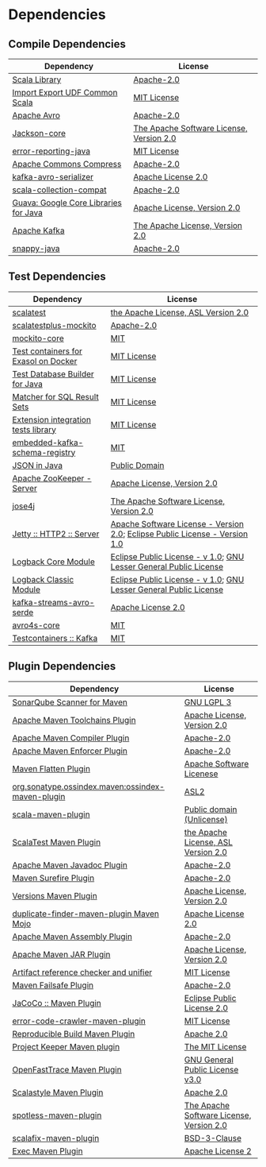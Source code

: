 <!-- @formatter:off -->
# Dependencies

## Compile Dependencies

| Dependency                                  | License                                       |
| ------------------------------------------- | --------------------------------------------- |
| [Scala Library][0]                          | [Apache-2.0][1]                               |
| [Import Export UDF Common Scala][2]         | [MIT License][3]                              |
| [Apache Avro][4]                            | [Apache-2.0][5]                               |
| [Jackson-core][6]                           | [The Apache Software License, Version 2.0][5] |
| [error-reporting-java][7]                   | [MIT License][8]                              |
| [Apache Commons Compress][9]                | [Apache-2.0][5]                               |
| [kafka-avro-serializer][10]                 | [Apache License 2.0][11]                      |
| [scala-collection-compat][12]               | [Apache-2.0][1]                               |
| [Guava: Google Core Libraries for Java][13] | [Apache License, Version 2.0][14]             |
| [Apache Kafka][15]                          | [The Apache License, Version 2.0][14]         |
| [snappy-java][16]                           | [Apache-2.0][17]                              |

## Test Dependencies

| Dependency                                 | License                                                                                 |
| ------------------------------------------ | --------------------------------------------------------------------------------------- |
| [scalatest][18]                            | [the Apache License, ASL Version 2.0][19]                                               |
| [scalatestplus-mockito][20]                | [Apache-2.0][19]                                                                        |
| [mockito-core][21]                         | [MIT][22]                                                                               |
| [Test containers for Exasol on Docker][23] | [MIT License][24]                                                                       |
| [Test Database Builder for Java][25]       | [MIT License][26]                                                                       |
| [Matcher for SQL Result Sets][27]          | [MIT License][28]                                                                       |
| [Extension integration tests library][29]  | [MIT License][30]                                                                       |
| [embedded-kafka-schema-registry][31]       | [MIT][22]                                                                               |
| [JSON in Java][32]                         | [Public Domain][33]                                                                     |
| [Apache ZooKeeper - Server][34]            | [Apache License, Version 2.0][5]                                                        |
| [jose4j][35]                               | [The Apache Software License, Version 2.0][14]                                          |
| [Jetty :: HTTP2 :: Server][36]             | [Apache Software License - Version 2.0][19]; [Eclipse Public License - Version 1.0][37] |
| [Logback Core Module][38]                  | [Eclipse Public License - v 1.0][39]; [GNU Lesser General Public License][40]           |
| [Logback Classic Module][41]               | [Eclipse Public License - v 1.0][39]; [GNU Lesser General Public License][40]           |
| [kafka-streams-avro-serde][42]             | [Apache License 2.0][11]                                                                |
| [avro4s-core][43]                          | [MIT][22]                                                                               |
| [Testcontainers :: Kafka][44]              | [MIT][45]                                                                               |

## Plugin Dependencies

| Dependency                                              | License                                       |
| ------------------------------------------------------- | --------------------------------------------- |
| [SonarQube Scanner for Maven][46]                       | [GNU LGPL 3][47]                              |
| [Apache Maven Toolchains Plugin][48]                    | [Apache License, Version 2.0][5]              |
| [Apache Maven Compiler Plugin][49]                      | [Apache-2.0][5]                               |
| [Apache Maven Enforcer Plugin][50]                      | [Apache-2.0][5]                               |
| [Maven Flatten Plugin][51]                              | [Apache Software Licenese][5]                 |
| [org.sonatype.ossindex.maven:ossindex-maven-plugin][52] | [ASL2][14]                                    |
| [scala-maven-plugin][53]                                | [Public domain (Unlicense)][54]               |
| [ScalaTest Maven Plugin][55]                            | [the Apache License, ASL Version 2.0][19]     |
| [Apache Maven Javadoc Plugin][56]                       | [Apache-2.0][5]                               |
| [Maven Surefire Plugin][57]                             | [Apache-2.0][5]                               |
| [Versions Maven Plugin][58]                             | [Apache License, Version 2.0][5]              |
| [duplicate-finder-maven-plugin Maven Mojo][59]          | [Apache License 2.0][11]                      |
| [Apache Maven Assembly Plugin][60]                      | [Apache-2.0][5]                               |
| [Apache Maven JAR Plugin][61]                           | [Apache License, Version 2.0][5]              |
| [Artifact reference checker and unifier][62]            | [MIT License][63]                             |
| [Maven Failsafe Plugin][64]                             | [Apache-2.0][5]                               |
| [JaCoCo :: Maven Plugin][65]                            | [Eclipse Public License 2.0][66]              |
| [error-code-crawler-maven-plugin][67]                   | [MIT License][68]                             |
| [Reproducible Build Maven Plugin][69]                   | [Apache 2.0][14]                              |
| [Project Keeper Maven plugin][70]                       | [The MIT License][71]                         |
| [OpenFastTrace Maven Plugin][72]                        | [GNU General Public License v3.0][73]         |
| [Scalastyle Maven Plugin][74]                           | [Apache 2.0][11]                              |
| [spotless-maven-plugin][75]                             | [The Apache Software License, Version 2.0][5] |
| [scalafix-maven-plugin][76]                             | [BSD-3-Clause][77]                            |
| [Exec Maven Plugin][78]                                 | [Apache License 2][5]                         |

[0]: https://www.scala-lang.org/
[1]: https://www.apache.org/licenses/LICENSE-2.0
[2]: https://github.com/exasol/import-export-udf-common-scala/
[3]: https://github.com/exasol/import-export-udf-common-scala/blob/main/LICENSE
[4]: https://avro.apache.org
[5]: https://www.apache.org/licenses/LICENSE-2.0.txt
[6]: https://github.com/FasterXML/jackson-core
[7]: https://github.com/exasol/error-reporting-java/
[8]: https://github.com/exasol/error-reporting-java/blob/main/LICENSE
[9]: https://commons.apache.org/proper/commons-compress/
[10]: http://confluent.io/kafka-avro-serializer
[11]: http://www.apache.org/licenses/LICENSE-2.0.html
[12]: http://www.scala-lang.org/
[13]: https://github.com/google/guava
[14]: http://www.apache.org/licenses/LICENSE-2.0.txt
[15]: https://kafka.apache.org
[16]: https://github.com/xerial/snappy-java
[17]: https://www.apache.org/licenses/LICENSE-2.0.html
[18]: http://www.scalatest.org
[19]: http://www.apache.org/licenses/LICENSE-2.0
[20]: https://github.com/scalatest/scalatestplus-mockito
[21]: https://github.com/mockito/mockito
[22]: https://opensource.org/licenses/MIT
[23]: https://github.com/exasol/exasol-testcontainers/
[24]: https://github.com/exasol/exasol-testcontainers/blob/main/LICENSE
[25]: https://github.com/exasol/test-db-builder-java/
[26]: https://github.com/exasol/test-db-builder-java/blob/main/LICENSE
[27]: https://github.com/exasol/hamcrest-resultset-matcher/
[28]: https://github.com/exasol/hamcrest-resultset-matcher/blob/main/LICENSE
[29]: https://github.com/exasol/extension-manager/
[30]: https://github.com/exasol/extension-manager/blob/main/LICENSE
[31]: https://github.com/embeddedkafka/embedded-kafka-schema-registry
[32]: https://github.com/douglascrockford/JSON-java
[33]: https://github.com/stleary/JSON-java/blob/master/LICENSE
[34]: http://zookeeper.apache.org/zookeeper
[35]: https://bitbucket.org/b_c/jose4j/
[36]: https://eclipse.org/jetty/http2-parent/http2-server
[37]: https://www.eclipse.org/org/documents/epl-v10.php
[38]: http://logback.qos.ch/logback-core
[39]: http://www.eclipse.org/legal/epl-v10.html
[40]: http://www.gnu.org/licenses/old-licenses/lgpl-2.1.html
[41]: http://logback.qos.ch/logback-classic
[42]: http://confluent.io/kafka-streams-avro-serde
[43]: https://github.com/sksamuel/avro4s
[44]: https://java.testcontainers.org
[45]: http://opensource.org/licenses/MIT
[46]: http://sonarsource.github.io/sonar-scanner-maven/
[47]: http://www.gnu.org/licenses/lgpl.txt
[48]: https://maven.apache.org/plugins/maven-toolchains-plugin/
[49]: https://maven.apache.org/plugins/maven-compiler-plugin/
[50]: https://maven.apache.org/enforcer/maven-enforcer-plugin/
[51]: https://www.mojohaus.org/flatten-maven-plugin/
[52]: https://sonatype.github.io/ossindex-maven/maven-plugin/
[53]: http://github.com/davidB/scala-maven-plugin
[54]: http://unlicense.org/
[55]: https://www.scalatest.org/user_guide/using_the_scalatest_maven_plugin
[56]: https://maven.apache.org/plugins/maven-javadoc-plugin/
[57]: https://maven.apache.org/surefire/maven-surefire-plugin/
[58]: https://www.mojohaus.org/versions/versions-maven-plugin/
[59]: https://basepom.github.io/duplicate-finder-maven-plugin
[60]: https://maven.apache.org/plugins/maven-assembly-plugin/
[61]: https://maven.apache.org/plugins/maven-jar-plugin/
[62]: https://github.com/exasol/artifact-reference-checker-maven-plugin/
[63]: https://github.com/exasol/artifact-reference-checker-maven-plugin/blob/main/LICENSE
[64]: https://maven.apache.org/surefire/maven-failsafe-plugin/
[65]: https://www.jacoco.org/jacoco/trunk/doc/maven.html
[66]: https://www.eclipse.org/legal/epl-2.0/
[67]: https://github.com/exasol/error-code-crawler-maven-plugin/
[68]: https://github.com/exasol/error-code-crawler-maven-plugin/blob/main/LICENSE
[69]: http://zlika.github.io/reproducible-build-maven-plugin
[70]: https://github.com/exasol/project-keeper/
[71]: https://github.com/exasol/project-keeper/blob/main/LICENSE
[72]: https://github.com/itsallcode/openfasttrace-maven-plugin
[73]: https://www.gnu.org/licenses/gpl-3.0.html
[74]: http://www.scalastyle.org
[75]: https://github.com/diffplug/spotless
[76]: https://github.com/evis/scalafix-maven-plugin
[77]: https://opensource.org/licenses/BSD-3-Clause
[78]: https://www.mojohaus.org/exec-maven-plugin
